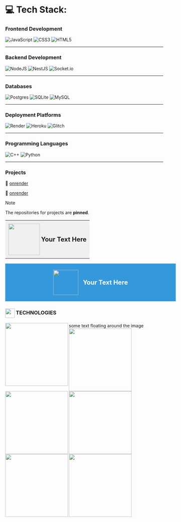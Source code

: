 
# 💻 Tech Stack:
### Frontend Development
![JavaScript](https://img.shields.io/badge/javascript-%23323330.svg?style=for-the-badge&logo=javascript&logoColor=%23F7DF1E) ![CSS3](https://img.shields.io/badge/css3-%231572B6.svg?style=for-the-badge&logo=css3&logoColor=white) ![HTML5](https://img.shields.io/badge/html5-%23E34F26.svg?style=for-the-badge&logo=html5&logoColor=white)

---

### Backend Development
![NodeJS](https://img.shields.io/badge/node.js-6DA55F?style=for-the-badge&logo=node.js&logoColor=white) ![NestJS](https://img.shields.io/badge/nestjs-%23E0234E.svg?style=for-the-badge&logo=nestjs&logoColor=white) ![Socket.io](https://img.shields.io/badge/Socket.io-black?style=for-the-badge&logo=socket.io&badgeColor=010101)

---

### Databases
![Postgres](https://img.shields.io/badge/postgres-%23316192.svg?style=for-the-badge&logo=postgresql&logoColor=white) ![SQLite](https://img.shields.io/badge/sqlite-%2307405e.svg?style=for-the-badge&logo=sqlite&logoColor=white) ![MySQL](https://img.shields.io/badge/mysql-4479A1.svg?style=for-the-badge&logo=mysql&logoColor=white)

---

### Deployment Platforms
![Render](https://img.shields.io/badge/Render-%46E3B7.svg?style=for-the-badge&logo=render&logoColor=white) ![Heroku](https://img.shields.io/badge/heroku-%23430098.svg?style=for-the-badge&logo=heroku&logoColor=white) ![Glitch](https://img.shields.io/badge/glitch-%233333FF.svg?style=for-the-badge&logo=glitch&logoColor=white)

---

### Programming Languages
![C++](https://img.shields.io/badge/c++-%2300599C.svg?style=for-the-badge&logo=c%2B%2B&logoColor=white) ![Python](https://img.shields.io/badge/python-3670A0?style=for-the-badge&logo=python&logoColor=ffdd54)

---

### Projects
<p align="left">
  🔗
  <a href="https://example.com">
    onrender
  </a>
</p>

<p align="left">
  🔗
  <a href="https://example.com">
    onrender
  </a>
</p>

> [!NOTE]
> The repositories for projects are **pinned**.


<table>
  <tr>
    <td style="background-color:#f0f0f0; padding:10px; border-radius:10px;">
      <img src="https://cdn.jsdelivr.net/gh/devicons/devicon@latest/icons/javascript/javascript-original.svg" width="100" style="vertical-align:middle;">
      <span style="font-size:20px; font-weight:bold; vertical-align:middle;">Your Text Here</span>
    </td>
  </tr>
</table>

<div style="display: flex; align-items: center; justify-content: center; background-color: #3498db; color: white; padding: 20px; width: 100%;">
  <img src="https://cdn.jsdelivr.net/gh/devicons/devicon@latest/icons/javascript/javascript-original.svg" width="80" style="margin-right: 15px;">
  <span style="font-size: 20px; font-weight: bold;">Your Text Here</span>
</div>

<h3><img align="center" height="30" src="https://cdn.jsdelivr.net/gh/devicons/devicon@latest/icons/javascript/javascript-original.svg"> TECHNOLOGIES</h3>

<img src="https://cdn.jsdelivr.net/gh/devicons/devicon@latest/icons/javascript/javascript-original.svg" align="left" width="200px"/>
some text floating around the image
<img src="https://cdn.jsdelivr.net/gh/devicons/devicon@latest/icons/javascript/javascript-original.svg" align="left" width="200px"/>
<br clear="left"/>
<img src="https://cdn.jsdelivr.net/gh/devicons/devicon@latest/icons/javascript/javascript-original.svg" align="left" width="200px"/>

<img src="https://cdn.jsdelivr.net/gh/devicons/devicon@latest/icons/javascript/javascript-original.svg" align="left" width="200px"/>
<img src="https://cdn.jsdelivr.net/gh/devicons/devicon@latest/icons/javascript/javascript-original.svg" align="left" width="200px"/>
<img src="https://cdn.jsdelivr.net/gh/devicons/devicon@latest/icons/javascript/javascript-original.svg" align="left" width="200px"/>

<!--<br clear="left"/>!-->

<!--<img src="https://cdn.jsdelivr.net/gh/devicons/devicon@latest/icons/javascript/javascript-original.svg" align="left" width="200px"/>
some text floating around the image

<div style="display: flex; align-items: center; justify-content: center; background-color: #f0f0f0; padding: 10px; border-radius: 10px; width: 100%;">
  <img src="https://placehold.co/15x15/f03c15/f03c15.png" width="50" style="margin-right: 15px;">
  <span style="font-size: 18px; font-weight: bold;">#f03c15</span>
</div>!-->

